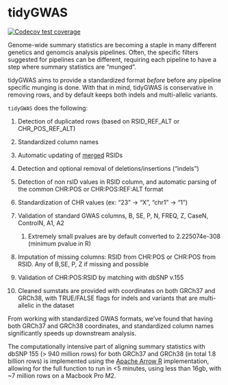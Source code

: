 
<!-- README.md is generated from README.Rmd. Please edit that file -->

# tidyGWAS

<!-- badges: start -->

[![Codecov test
coverage](https://codecov.io/gh/Ararder/tidyGWAS/branch/main/graph/badge.svg)](https://app.codecov.io/gh/Ararder/tidyGWAS?branch=main)
<!-- badges: end -->

Genome-wide summary statistics are becoming a staple in many different
genetics and genomcis analysis pipelines. Often, the specific filters
suggested for pipelines can be different, requiring each pipeline to
have a step where summary statistics are “munged”.

tidyGWAS aims to provide a standardized format *before* before any
pipeline specific munging is done. With that in mind, tidyGWAS is
conservative in removing rows, and by default keeps both indels and
multi-allelic variants.

`tidyGWAS` does the following:

1.  Detection of duplicated rows (based on RSID_REF_ALT or
    CHR_POS_REF_ALT)

2.  Standardized column names

3.  Automatic updating of
    [merged](https://www.ncbi.nlm.nih.gov/books/NBK573473/) RSIDs

4.  Detection and optional removal of deletions/insertions (“indels”)

5.  Detection of non rsID values in RSID column, and automatic parsing
    of the common CHR:POS or CHR:POS:REF:ALT format

6.  Standardization of CHR values (ex: “23” -\> “X”, “chr1” -\> “1”)

7.  Validation of standard GWAS columns, B, SE, P, N, FREQ, Z, CaseN,
    ControlN, A1, A2

    1.  Extremely small pvalues are by default converted to
        2.225074e-308 (minimum pvalue in R)

8.  Imputation of missing columns: RSID from CHR:POS or CHR:POS from
    RSID. Any of B,SE, P, Z if missing and possible

9.  Validation of CHR:POS:RSID by matching with dbSNP v.155

10. Cleaned sumstats are provided with coordinates on both GRCh37 and
    GRCh38, with TRUE/FALSE flags for indels and variants that are
    multi-allelic in the dataset

From working with standardized GWAS formats, we’ve found that having
both GRCh37 and GRCh38 coordinates, and standardized column names
significantly speeds up downstream analysis.

The computationally intensive part of aligning summary statistics with
dbSNP 155 (\> 940 million rows) for both GRCh37 and GRCh38 (in total 1.8
billion rows) is implemented using the [Apache Arrow
R](https://arrow.apache.org/docs/r/) implementation, allowing for the
full function to run in \<5 minutes, using less than 16gb, with ~7
million rows on a Macbook Pro M2.
